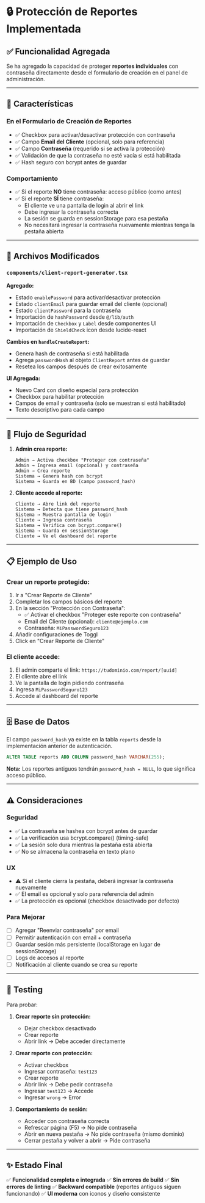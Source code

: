 # 🔒 Protección de Reportes Implementada

## ✅ Funcionalidad Agregada

Se ha agregado la capacidad de proteger **reportes individuales** con contraseña directamente desde el formulario de creación en el panel de administración.

---

## 🎯 Características

### En el Formulario de Creación de Reportes
- ✅ Checkbox para activar/desactivar protección con contraseña
- ✅ Campo **Email del Cliente** (opcional, solo para referencia)
- ✅ Campo **Contraseña** (requerido si se activa la protección)
- ✅ Validación de que la contraseña no esté vacía si está habilitada
- ✅ Hash seguro con bcrypt antes de guardar

### Comportamiento
- ✅ Si el reporte **NO** tiene contraseña: acceso público (como antes)
- ✅ Si el reporte **SÍ** tiene contraseña:
  - El cliente ve una pantalla de login al abrir el link
  - Debe ingresar la contraseña correcta
  - La sesión se guarda en sessionStorage para esa pestaña
  - No necesitará ingresar la contraseña nuevamente mientras tenga la pestaña abierta

---

## 📁 Archivos Modificados

### `components/client-report-generator.tsx`
**Agregado:**
- Estado `enablePassword` para activar/desactivar protección
- Estado `clientEmail` para guardar email del cliente (opcional)
- Estado `clientPassword` para la contraseña
- Importación de `hashPassword` desde `@/lib/auth`
- Importación de `Checkbox` y `Label` desde componentes UI
- Importación de `ShieldCheck` icon desde lucide-react

**Cambios en `handleCreateReport`:**
- Genera hash de contraseña si está habilitada
- Agrega `passwordHash` al objeto `ClientReport` antes de guardar
- Resetea los campos después de crear exitosamente

**UI Agregada:**
- Nuevo Card con diseño especial para protección
- Checkbox para habilitar protección
- Campos de email y contraseña (solo se muestran si está habilitado)
- Texto descriptivo para cada campo

---

## 🔐 Flujo de Seguridad

1. **Admin crea reporte:**
   ```
   Admin → Activa checkbox "Proteger con contraseña"
   Admin → Ingresa email (opcional) y contraseña
   Admin → Crea reporte
   Sistema → Genera hash con bcrypt
   Sistema → Guarda en BD (campo password_hash)
   ```

2. **Cliente accede al reporte:**
   ```
   Cliente → Abre link del reporte
   Sistema → Detecta que tiene password_hash
   Sistema → Muestra pantalla de login
   Cliente → Ingresa contraseña
   Sistema → Verifica con bcrypt.compare()
   Sistema → Guarda en sessionStorage
   Cliente → Ve el dashboard del reporte
   ```

---

## 📋 Ejemplo de Uso

### Crear un reporte protegido:

1. Ir a "Crear Reporte de Cliente"
2. Completar los campos básicos del reporte
3. En la sección "Protección con Contraseña":
   - ✅ Activar el checkbox "Proteger este reporte con contraseña"
   - Email del Cliente (opcional): `cliente@ejemplo.com`
   - Contraseña: `MiPasswordSeguro123`
4. Añadir configuraciones de Toggl
5. Click en "Crear Reporte de Cliente"

### El cliente accede:

1. El admin comparte el link: `https://tudominio.com/report/[uuid]`
2. El cliente abre el link
3. Ve la pantalla de login pidiendo contraseña
4. Ingresa `MiPasswordSeguro123`
5. Accede al dashboard del reporte

---

## 🗄️ Base de Datos

El campo `password_hash` ya existe en la tabla `reports` desde la implementación anterior de autenticación.

```sql
ALTER TABLE reports ADD COLUMN password_hash VARCHAR(255);
```

**Nota:** Los reportes antiguos tendrán `password_hash = NULL`, lo que significa acceso público.

---

## ⚠️ Consideraciones

### Seguridad
- ✅ La contraseña se hashea con bcrypt antes de guardar
- ✅ La verificación usa bcrypt.compare() (timing-safe)
- ✅ La sesión solo dura mientras la pestaña está abierta
- ✅ No se almacena la contraseña en texto plano

### UX
- ⚠️ Si el cliente cierra la pestaña, deberá ingresar la contraseña nuevamente
- ✅ El email es opcional y solo para referencia del admin
- ✅ La protección es opcional (checkbox desactivado por defecto)

### Para Mejorar
- [ ] Agregar "Reenviar contraseña" por email
- [ ] Permitir autenticación con email + contraseña
- [ ] Guardar sesión más persistente (localStorage en lugar de sessionStorage)
- [ ] Logs de accesos al reporte
- [ ] Notificación al cliente cuando se crea su reporte

---

## 🧪 Testing

Para probar:

1. **Crear reporte sin protección:**
   - Dejar checkbox desactivado
   - Crear reporte
   - Abrir link → Debe acceder directamente

2. **Crear reporte con protección:**
   - Activar checkbox
   - Ingresar contraseña: `test123`
   - Crear reporte
   - Abrir link → Debe pedir contraseña
   - Ingresar `test123` → Accede
   - Ingresar `wrong` → Error

3. **Comportamiento de sesión:**
   - Acceder con contraseña correcta
   - Refrescar página (F5) → No pide contraseña
   - Abrir en nueva pestaña → No pide contraseña (mismo dominio)
   - Cerrar pestaña y volver a abrir → Pide contraseña

---

## ✨ Estado Final

✅ **Funcionalidad completa e integrada**
✅ **Sin errores de build**
✅ **Sin errores de linting**
✅ **Backward compatible** (reportes antiguos siguen funcionando)
✅ **UI moderna** con iconos y diseño consistente

